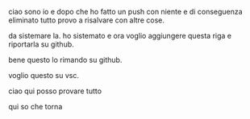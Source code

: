 ciao sono io e dopo che ho fatto un push con niente e di conseguenza eliminato tutto provo a risalvare con altre cose.

da sistemare la.
ho sistemato e ora voglio aggiungere questa riga e riportarla su github.


bene questo lo rimando su github.

voglio questo su vsc.



ciao qui posso provare tutto 



qui so che torna
